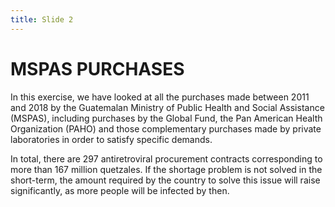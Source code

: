 ```yaml
---
title: Slide 2
---
```


# MSPAS PURCHASES

In this exercise, we have looked at all the purchases made between 2011 and 2018 by the Guatemalan Ministry of Public Health and Social Assistance (MSPAS), including purchases by the Global Fund, the Pan American Health Organization (PAHO) and those complementary purchases made by private laboratories in order to satisfy specific demands.

In total, there are 297 antiretroviral procurement contracts corresponding to more than 167 million quetzales. If the shortage problem is not solved in the short-term, the amount required by the country to solve this issue will raise significantly, as more people will be infected by then.
